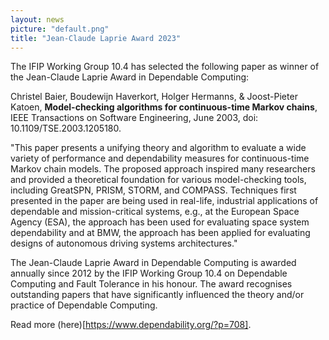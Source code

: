 ```yaml
---
layout: news
picture: "default.png"
title: "Jean-Claude Laprie Award 2023"
---
```


The IFIP Working Group 10.4 has selected the following paper as winner of the Jean-Claude Laprie Award in Dependable Computing:

Christel Baier, Boudewijn Haverkort, Holger Hermanns, & Joost-Pieter Katoen, __Model-checking algorithms for continuous-time Markov chains__, IEEE Transactions on Software Engineering, June 2003, doi: 10.1109/TSE.2003.1205180.

"This paper presents a unifying theory and algorithm to evaluate a wide variety of performance and dependability measures for continuous-time Markov chain models. The proposed approach inspired many researchers and provided a theoretical foundation for various model-checking tools, including GreatSPN, PRISM, STORM, and COMPASS. Techniques first presented in the paper are being used in real-life, industrial applications of dependable and mission-critical systems, e.g., at the European Space Agency (ESA), the approach has been used for evaluating space system dependability and at BMW, the approach has been applied for evaluating designs of autonomous driving systems architectures."

The Jean-Claude Laprie Award in Dependable Computing is awarded annually since 2012 by the IFIP Working Group 10.4 on Dependable Computing and Fault Tolerance in his honour. The award recognises outstanding papers that have significantly influenced the theory and/or practice of Dependable Computing.



Read more (here)[https://www.dependability.org/?p=708].


